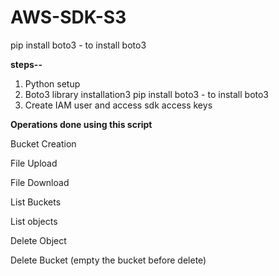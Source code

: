 # AWS-SDK-S3
pip install boto3  - to install boto3

<strong>steps--</strong>
1. Python setup
2. Boto3 library installation3
pip install boto3  - to install boto3
3. Create IAM user and access sdk access keys


<strong>Operations done using this script</strong>

Bucket Creation

File Upload

File Download

List Buckets

List objects

Delete Object

Delete Bucket (empty the bucket before delete)

